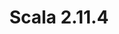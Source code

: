 ---
title: Scala 2.11.4
start: 30 October 2014
layout: downloadpage
release_version: 2.11.4
release_date: "October 30, 2014"
show_resources: "true"
permalink: /download/2.11.4.html
requirements: "This Scala software distribution can be installed on any Unix-like or Windows system. It requires the Java runtime version 1.6 or later, which can be downloaded <a href='http://www.java.com/'>here</a>."
resources: [
  ["-main-unixsys", "scala-2.11.4.tgz", "https://downloads.lightbend.com/scala/2.11.4/scala-2.11.4.tgz", "Mac OS X, Unix, Cygwin", "25.28M"],
  ["-main-windows", "scala-2.11.4.msi", "https://downloads.lightbend.com/scala/2.11.4/scala-2.11.4.msi", "Windows (msi installer)", "95.22M"],
  ["-non-main-sys", "scala-2.11.4.zip", "https://downloads.lightbend.com/scala/2.11.4/scala-2.11.4.zip", "Windows", "25.29M"],
  ["-non-main-sys", "scala-2.11.4.deb", "https://downloads.lightbend.com/scala/2.11.4/scala-2.11.4.deb", "Debian", "94.18M"],
  ["-non-main-sys", "scala-2.11.4.rpm", "https://downloads.lightbend.com/scala/2.11.4/scala-2.11.4.rpm", "RPM package", "94.14M"],
  ["-non-main-sys", "scala-docs-2.11.4.txz", "https://downloads.lightbend.com/scala/2.11.4/scala-docs-2.11.4.txz", "API docs", "40.59M"],
  ["-non-main-sys", "scala-docs-2.11.4.zip", "https://downloads.lightbend.com/scala/2.11.4/scala-docs-2.11.4.zip", "API docs", "72.24M"],
  ["-non-main-sys", "scala-sources-2.11.4.tar.gz", "https://github.com/scala/scala/archive/v2.11.4.tar.gz", "Sources", ""]
]
---